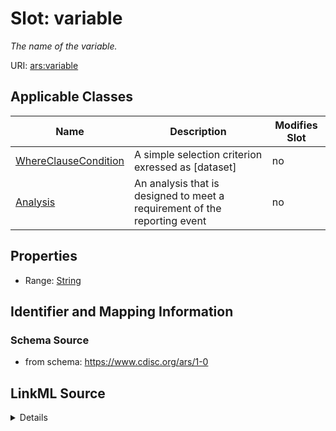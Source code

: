 # Slot: variable


_The name of the variable._



URI: [ars:variable](https://www.cdisc.org/ars/1-0/variable)



<!-- no inheritance hierarchy -->




## Applicable Classes

| Name | Description | Modifies Slot |
| --- | --- | --- |
[WhereClauseCondition](WhereClauseCondition.md) | A simple selection criterion exressed as [dataset] |  no  |
[Analysis](Analysis.md) | An analysis that is designed to meet a requirement of the reporting event |  no  |







## Properties

* Range: [String](String.md)





## Identifier and Mapping Information







### Schema Source


* from schema: https://www.cdisc.org/ars/1-0




## LinkML Source

<details>
```yaml
name: variable
description: The name of the variable.
from_schema: https://www.cdisc.org/ars/1-0
rank: 1000
alias: variable
domain_of:
- WhereClauseCondition
- Analysis
range: string

```
</details>